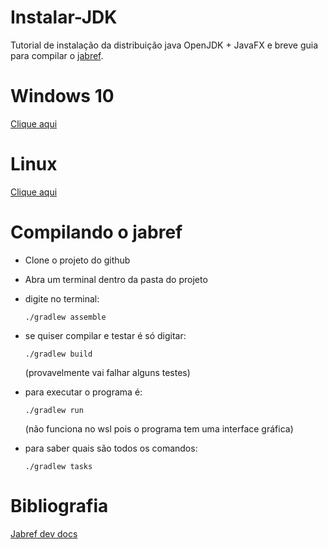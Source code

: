 # Instalar-JDK

Tutorial de instalação da distribuição java OpenJDK + JavaFX e breve guia para compilar o [jabref](https://github.com/JabRef/jabref.git).

# Windows 10

[Clique aqui](./windows.md)

# Linux

[Clique aqui](./linux.md)

# Compilando o jabref

- Clone o projeto do github
- Abra um terminal dentro da pasta do projeto
- digite no terminal:

  ```
  ./gradlew assemble
  ```

- se quiser compilar e testar é só digitar:

  ```
  ./gradlew build
  ```

  (provavelmente vai falhar alguns testes)

- para executar o programa é:

  ```
  ./gradlew run
  ```

  (não funciona no wsl pois o programa tem uma interface gráfica)

- para saber quais são todos os comandos:

  ```
  ./gradlew tasks
  ```

# Bibliografia

[Jabref dev docs](https://devdocs.jabref.org/getting-into-the-code/guidelines-for-setting-up-a-local-workspace)
